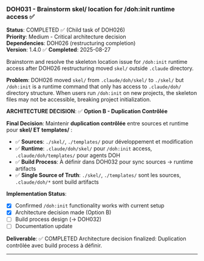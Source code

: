 ### DOH031 - Brainstorm skel/ location for /doh:init runtime access ✅

**Status**: COMPLETED ✅ (Child task of DOH026)  
**Priority**: Medium - Critical architecture decision  
**Dependencies**: DOH026 (restructuring completion)  
**Version**: 1.4.0 ✅ **Completed**: 2025-08-27

Brainstorm and resolve the skeleton location issue for `/doh:init` runtime access after DOH026 restructuring moved
`skel/` outside `.claude` directory.

**Problem**: DOH026 moved `skel/` from `.claude/doh/skel/` to `./skel/` but `/doh:init` is a runtime command that only
has access to `.claude/doh/` directory structure. When users run `/doh:init` on new projects, the skeleton files may not
be accessible, breaking project initialization.

**ARCHITECTURE DECISION**: ✅ **Option B - Duplication Contrôlée**

**Final Decision**: Maintenir **duplication contrôlée** entre sources et runtime pour **skel/ ET templates/** :

- ✅ **Sources**: `./skel/`, `./templates/` pour développement et modification
- ✅ **Runtime**: `.claude/doh/skel/` pour `/doh:init` access, `.claude/doh/templates/` pour agents DOH
- ✅ **Build Process**: À définir dans DOH032 pour sync sources → runtime artifacts
- ✅ **Single Source of Truth**: `./skel/`, `./templates/` sont les sources, `.claude/doh/*` sont build artifacts

**Implementation Status**:

- [x] Confirmed `/doh:init` functionality works with current setup
- [x] Architecture decision made (Option B)
- [ ] Build process design (→ DOH032)
- [ ] Documentation update

**Deliverable**: ✅ COMPLETED Architecture decision finalized: Duplication contrôlée avec build process à définir.

---
